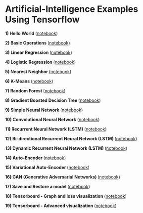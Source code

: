 # Artificial-Intelligence Examples Using Tensorflow


<strong>1) Hello World </strong>(<a href="https://github.com/pragneshs9/Artificial-Intelligence/blob/master/Examples/HelloWorld.ipynb">notebook</a>)

<strong>2) Basic Operations </strong>(<a href="https://github.com/pragneshs9/Artificial-Intelligence/blob/master/Examples/Basic_Operations.ipynb">notebook</a>)

<strong>3) Linear Regression </strong>(<a href="https://github.com/pragneshs9/Artificial-Intelligence/blob/master/Examples/Linear_Regression.ipynb">notebook</a>)

<strong>4) Logistic Regression </strong>(<a href="https://github.com/pragneshs9/Artificial-Intelligence/blob/master/Examples/Logistic_Regression.ipynb">notebook</a>)

<strong>5) Nearest Neighbor </strong>(<a href="https://github.com/pragneshs9/Artificial-Intelligence/blob/master/Examples/Nearest_Neighbor.ipynb">notebook</a>)

<strong>6) K-Means </strong>(<a href="https://github.com/pragneshs9/Artificial-Intelligence/blob/master/Examples/K_Means.ipynb">notebook</a>)

<strong>7) Random Forest </strong>(<a href="https://github.com/pragneshs9/Artificial-Intelligence/blob/master/Examples/Random_Forest.ipynb">notebook</a>)

<strong>8) Gradient Boosted Decision Tree </strong>(<a href="https://github.com/pragneshs9/Artificial-Intelligence/blob/master/Examples/Gradient_Boosted_Decision_Tree.ipynb">notebook</a>)

<strong>9) Simple Neural Network </strong>(<a href="https://github.com/pragneshs9/Artificial-Intelligence/blob/master/Examples/Neural_Network_Raw.ipynb">notebook</a>)

<strong>10) Convolutional Neural Network </strong>(<a href="https://github.com/pragneshs9/Artificial-Intelligence/blob/master/Examples/Convolutional_Network.ipynb">notebook</a>)

<strong>11) Recurrent Neural Network (LSTM) </strong>(<a href="https://github.com/pragneshs9/Artificial-Intelligence/blob/master/Examples/Recurrent_Network.ipynb">notebook</a>)

<strong>12) Bi-directional Recurrent Neural Network (LSTM) </strong>(<a href="https://github.com/pragneshs9/Artificial-Intelligence/blob/master/Examples/Bidirectional_RNN.ipynb">notebook</a>)

<strong>13) Dynamic Recurrent Neural Network (LSTM) </strong>(<a href="https://github.com/pragneshs9/Artificial-Intelligence/blob/master/Examples/Dynamic_RNN.ipynb">notebook</a>)

<strong>14) Auto-Encoder </strong>(<a href="https://github.com/pragneshs9/Artificial-Intelligence/blob/master/Examples/AutoEncoder.ipynb">notebook</a>)

<strong>15) Variational Auto-Encoder </strong>(<a href="https://github.com/pragneshs9/Artificial-Intelligence/blob/master/Examples/Variational_AutoEncoder.ipynb">notebook</a>)

<strong>16) GAN (Generative Adversarial Networks) </strong>(<a href="https://github.com/pragneshs9/Artificial-Intelligence/blob/master/Examples/Generative_Adversarial_Network.ipynb">notebook</a>)

<strong>17) Save and Restore a model </strong>(<a href="https://github.com/pragneshs9/Artificial-Intelligence/blob/master/Examples/Save_Restore_Model.ipynb">notebook</a>)

<strong>18) Tensorboard - Graph and loss visualization </strong>(<a href="https://github.com/pragneshs9/Artificial-Intelligence/blob/master/Examples/Tensorboard_Basics.ipynb">notebook</a>)

<strong>19) Tensorboard - Advanced visualization </strong>(<a href="https://github.com/pragneshs9/Artificial-Intelligence/blob/master/Examples/Tensorboard_Advance.ipynb">notebook</a>)
